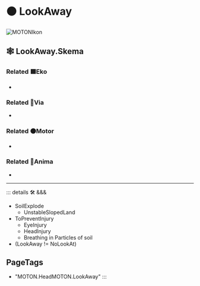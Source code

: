 # 🟠 <motor>LookAway</motor>

![MOTONIkon](/Ikon/MOTONs_Ikon.png)

## 🕸 LookAway.Skema

### Related 🟩<ekos>Eko</ekos>

-

### Related 🔻<via>Via</via>

-

### Related 🟠<motor>Motor</motor>

-

### Related 💜<anima>Anima</anima>

-

---

<!-- =================================================== -->
<!-- =================================================== -->
<!-- =================================================== -->
<!-- =================================================== -->
<!-- =================================================== -->
::: details 🛠 <dev>&&&</dev>

- SoilExplode
    - UnstableSlopedLand
- ToPreventInjury
    - EyeInjury
    - HeadInjury
    - Breathing in Particles of soil
- (LookAway != NoLookAt)

<h2>PageTags</h2>

- "MOTON.HeadMOTON.LookAway"
:::
